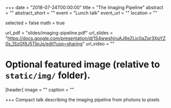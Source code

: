 +++
date = "2018-07-24T00:00:00"
title = "The Imaging Pipeline"
abstract = ""
abstract_short = ""
event = "Lunch talk"
event_url = ""
location = ""

selected = false
math = true

url_pdf = "slides/imaging-pipeline.pdf"
url_slides = "https://docs.google.com/presentation/d/1S4wwshjruAJ6eZLic0aZqr3XgYZ0s_1SzGf8J5TbrJs/edit?usp=sharing"
url_video = ""

# Optional featured image (relative to `static/img/` folder).
[header]
image = ""
caption = ""

+++
Compact talk describing the imaging pipeline from photons to pixels
